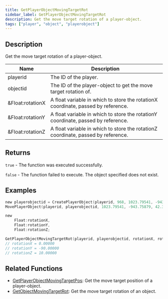 ```yaml
---
title: GetPlayerObjectMovingTargetRot
sidebar_label: GetPlayerObjectMovingTargetRot
description: Get the move target rotation of a player-object.
tags: ["player", "object", "playerobject"]
---
```


<VersionWarn version='omp v1.1.0.2612' />

## Description

Get the move target rotation of a player-object.

| Name             | Description                                                                       |
|------------------|-----------------------------------------------------------------------------------|
| playerid         | The ID of the player.                                                             |
| objectid         | The ID of the player-object to get the move target rotation of.                   |
| &Float:rotationX | A float variable in which to store the rotationX coordinate, passed by reference. |
| &Float:rotationY | A float variable in which to store the rotationY coordinate, passed by reference. |
| &Float:rotationZ | A float variable in which to store the rotationZ coordinate, passed by reference. |

## Returns

`true` - The function was executed successfully.

`false` - The function failed to execute. The object specified does not exist.

## Examples

```c
new playerobjectid = CreatePlayerObject(playerid, 968, 1023.79541, -943.75879, 42.31450,   0.00000, 0.00000, 10.00000);
MovePlayerObject(playerid, playerobjectid, 1023.79541, -943.75879, 42.31450,  0.8,   0.00000, -90.00000, 10.00000);

new 
    Float:rotationX,
    Float:rotationY,
    Float:rotationZ;

GetPlayerObjectMovingTargetRot(playerid, playerobjectid, rotationX, rotationY, rotationZ);
// rotationX = 0.00000
// rotationY = -90.00000
// rotationZ = 10.00000
```

## Related Functions

- [GetPlayerObjectMovingTargetPos](GetPlayerObjectMovingTargetPos): Get the move target position of a player-object.
- [GetObjectMovingTargetRot](GetObjectMovingTargetRot): Get the move target rotation of an object.
